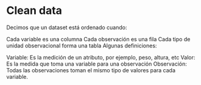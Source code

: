 # Clean data

Decimos que un dataset está ordenado cuando:

Cada variable es una columna
Cada observación es una fila
Cada tipo de unidad observacional forma una tabla
Algunas definiciones:

Variable: Es la medición de un atributo, por ejemplo, peso, altura, etc
Valor: Es la medida que toma una variable para una observación
Observación: Todas las observaciones toman el mismo tipo de valores para cada variable.